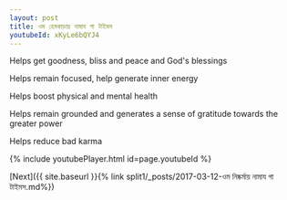 ```yaml
---
layout: post
title: ওম হেমকাড়ায় নামায গা টাইমস
youtubeId: xKyLe6bQYJ4
---
```

 
 
Helps get goodness, bliss and peace and God's blessings
 
Helps remain focused, help generate inner energy 
 
Helps boost physical and mental health 
 
Helps remain grounded and generates a sense of gratitude towards the greater power 
 
Helps reduce bad karma
 
 
 
 


{% include youtubePlayer.html id=page.youtubeId %}
 
[Next]({{ site.baseurl }}{% link  split1/_posts/2017-03-12-ওম নিষ্কর্মায় নামায গা টাইমস.md%})
 
